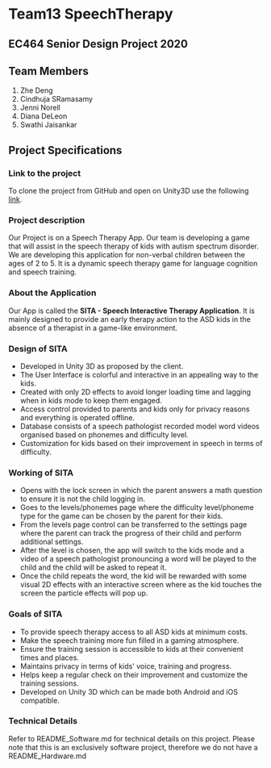 # Team13 SpeechTherapy

## EC464 Senior Design Project 2020

## Team Members
1. Zhe Deng
2. Cindhuja SRamasamy
3. Jenni Norell
4. Diana DeLeon
5. Swathi Jaisankar

## Project Specifications

### Link to the project
To clone the project from GitHub and open on Unity3D use the following [link](https://github.com/BostonUniversitySeniorDesign/20-13-SpeechTherapy.git).

### Project description
Our Project is on a Speech Therapy App. Our team is developing a game that will assist in the speech therapy of kids with autism spectrum disorder. We are developing this application for non-verbal children between the ages of 2 to 5. It is a dynamic speech therapy game for language cognition and speech training.

### About the Application
Our App is called the **SITA - Speech Interactive Therapy Application**. It is mainly designed to provide an early therapy action to the ASD kids in the absence of a therapist in a game-like environment.

### Design of SITA
- Developed in Unity 3D as proposed by the client.
- The User Interface is colorful and interactive in an appealing way to the kids. 
- Created with only 2D effects to avoid longer loading time and lagging when in kids mode to keep them engaged.
- Access control provided to parents and kids only for privacy reasons and everything is operated offline. 
- Database consists of a speech pathologist recorded model word videos organised based on phonemes and difficulty level. 
- Customization for kids based on their improvement in speech in terms of difficulty.

### Working of SITA
- Opens with the lock screen in which the parent answers a math question to ensure it is not the child logging in. 
- Goes to the levels/phonemes page where the difficulty level/phoneme type for the game can be chosen by the parent for their kids. 
- From the levels page control can be transferred to the settings page where the parent can track the progress of their child and perform additional settings. 
- After the level is chosen, the app will switch to the kids mode and a video of a speech pathologist pronouncing a word will be played to the child and the child will be asked to repeat it. 
- Once the child repeats the word, the kid will be rewarded with some visual 2D effects with an interactive screen where as the kid touches the screen the particle effects will pop up.

### Goals of SITA
- To provide speech therapy access to all ASD kids at minimum costs. 
- Make the speech training more fun filled in a gaming atmosphere.
- Ensure the training session is accessible to kids at their convenient times and places.
- Maintains privacy in terms of kids' voice, training and progress. 
- Helps keep a regular check on their improvement and customize the training sessions.
- Developed on Unity 3D which can be made both Android and iOS compatible.

### Technical Details
Refer to README_Software.md for technical details on this project.
Please note that this is an exclusively software project, therefore we do not have a README_Hardware.md

 
